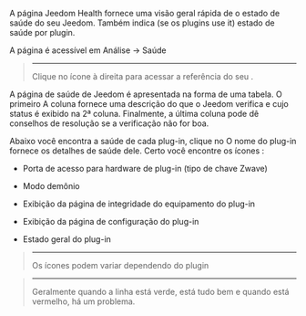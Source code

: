 A página Jeedom Health fornece uma visão geral rápida de
o estado de saúde do seu Jeedom. Também indica (se os plugins
use it) estado de saúde por plugin.

A página é acessível em Análise → Saúde

> ****
>
> Clique no ícone à direita para acessar a referência do seu
> .

A página de saúde de Jeedom é apresentada na forma de uma tabela. O primeiro
A coluna fornece uma descrição do que o Jeedom verifica e cujo status
é exibido na 2ª coluna. Finalmente, a última coluna pode
dê conselhos de resolução se a verificação não for boa.

Abaixo você encontra a saúde de cada plug-in, clique no
O nome do plug-in fornece os detalhes de saúde dele. Certo você
encontre os ícones :

-   Porta de acesso para hardware de plug-in (tipo de chave Zwave)

-   Modo demônio

-   Exibição da página de integridade do equipamento do plug-in

-   Exibição da página de configuração do plug-in

-   Estado geral do plug-in

> ****
>
> Os ícones podem variar dependendo do plugin

> ****
>
> Geralmente quando a linha está verde, está tudo bem
> e quando está vermelho, há um problema.
